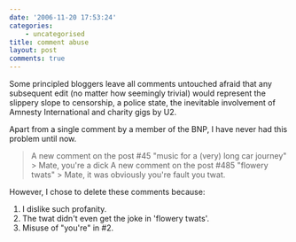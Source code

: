 ```yaml
---
date: '2006-11-20 17:53:24'
categories:
    - uncategorised
title: comment abuse
layout: post
comments: true
---
```

Some principled bloggers leave all comments untouched afraid that any
subsequent edit (no matter how seemingly trivial) would represent the
slippery slope to censorship, a police state, the inevitable involvement
of Amnesty International and charity gigs by U2.

Apart from a single comment by a member of the BNP, I have never had
this problem until now.

> A new comment on the post \#45 "music for a (very) long car journey"
> \> Mate, you're a dick
> A new comment on the post \#485 "flowery twats" 
> \> Mate, it was obviously you're fault you twat.

However, I chose to delete these comments because:

1.  I dislike such profanity.
2.  The twat didn't even get the joke in 'flowery twats'.
3.  Misuse of "you're" in \#2.
